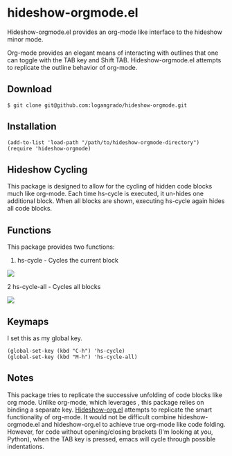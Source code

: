 hideshow-orgmode.el
===================

Hideshow-orgmode.el provides an org-mode like interface to the
hideshow minor mode.

Org-mode provides an elegant means of interacting with outlines that one can toggle with the TAB key and Shift TAB. Hideshow-orgmode.el attempts to replicate the outline behavior of org-mode.

## Download

	$ git clone git@github.com:logangrado/hideshow-orgmode.git

## Installation

	(add-to-list 'load-path "/path/to/hideshow-orgmode-directory")
    (require 'hideshow-orgmode)

## Hideshow Cycling

This package is designed to allow for the cycling of hidden code blocks much like org-mode. Each time hs-cycle is executed, it un-hides one additional block. When all blocks are shown, executing hs-cycle again hides all code blocks.

## Functions

This package provides two functions:

1. hs-cycle - Cycles the current block
	
![](https://github.com/logangrado/hideshow-orgmode/blob/master/gif/hs-cycle.gif)
	
2 hs-cycle-all - Cycles all blocks
	
![](https://github.com/logangrado/hideshow-orgmode/blob/master/gif/hs-cycle-all.gif)

## Keymaps

I set this as my global key.

	(global-set-key (kbd "C-h") 'hs-cycle)
	(global-set-key (kbd "M-h") 'hs-cycle-all)

## Notes

This package tries to replicate the successive unfolding of code blocks like org mode. Unlike org-mode, which leverages <TAB>, this package relies on binding a separate key. [Hideshow-org.el](https://github.com/shanecelis/hideshow-org) attempts to replicate the smart <TAB> functionality of org-mode. It would not be difficult combine hideshow-orgmode.el and hideshow-org.el to achieve true org-mode like code folding. However, for code without opening/closing brackets (I'm looking at you, Python), when the TAB key is pressed, emacs will cycle through possible indentations.
